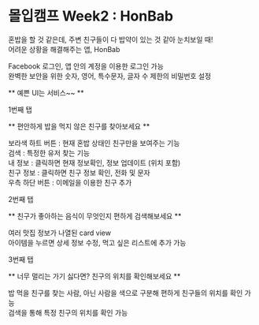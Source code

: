 # 몰입캠프 Week2 : HonBab

혼밥을 할 것 같은데, 주변 친구들이 다 밥약이 있는 것 같아 눈치보일 때! \
어려운 상황을 해결해주는 앱, HonBab

Facebook 로그인, 앱 안의 계정을 이용한 로그인 가능 \
완벽한 보안을 위한 숫자, 영어, 특수문자, 글자 수 제한의 비밀번호 설정

** 예쁜 UI는 서비스~~ **


1번째 탭 

** 편안하게 밥을 먹지 않은 친구를 찾아보세요 **

보라색 하트 버튼 : 현재 혼밥 상태인 친구만을 보여주는 기능 \
검색 : 특정한 유저 찾는 기능 \
내 정보 : 클릭하면 현재 정보확인, 정보 업데이트 (위치 포함) \
친구 정보 : 클릭하면 친구 정보 확인, 전화 및 문자\
우측 하단 버튼 : 이메일을 이용한 친구 추가


2번째 탭

** 친구가 좋아하는 음식이 무엇인지 편하게 검색해보세요 **

여러 맛집 정보가 나열된 card view \
아이템을 누르면 상세 정보 수정, 먹고 싶은 리스트에 추가 가능


3번째 탭

** 너무 멀리는 가기 싫다면? 친구의 위치를 확인해보세요 **

밥 먹을 친구를 찾는 사람, 아닌 사람을 색으로 구분해 편하게 친구들의 위치를 확인 가능 \
검색을 통해 특정 친구의 위치를 확인 가능
